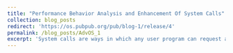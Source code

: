 ```yaml
---
title: "Performance Behavior Analysis and Enhancement Of System Calls"
collection: blog_posts
redirect: 'https://os.pubpub.org/pub/blog-1/release/4'
permalink: /blog_posts/AdvOS_1
excerpt: 'System calls are ways in which any user program can request a service from the kernel. As a result, system calls form one of the most important pillar while designing an Operating Systems. It might seem that since most of the services from the kernel are already defined, research in system call architecture might have died out but this blog presents the various domains where still the primary research is being carried out in the system call architecture.'
---
```



